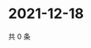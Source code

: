 # 2021-12-18

共 0 条

<!-- BEGIN WEIBO -->
<!-- 最后更新时间 Sat Dec 18 2021 05:12:41 GMT+0800 (China Standard Time) -->

<!-- END WEIBO -->
